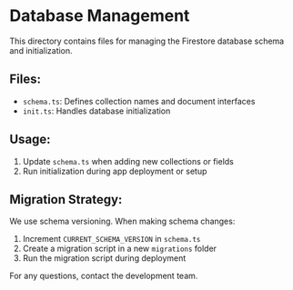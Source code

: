 # Database Management

This directory contains files for managing the Firestore database schema and initialization.

## Files:

- `schema.ts`: Defines collection names and document interfaces
- `init.ts`: Handles database initialization

## Usage:

1. Update `schema.ts` when adding new collections or fields
2. Run initialization during app deployment or setup

## Migration Strategy:

We use schema versioning. When making schema changes:

1. Increment `CURRENT_SCHEMA_VERSION` in `schema.ts`
2. Create a migration script in a new `migrations` folder
3. Run the migration script during deployment

For any questions, contact the development team.
